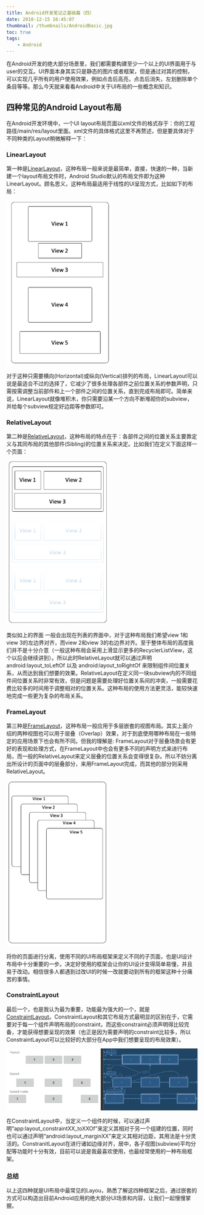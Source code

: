 ```yaml
---
title: Android开发笔记之基础篇（四）
date: 2018-12-15 16:45:07
thumbnail: /thumbnails/AndroidBasic.jpg
toc: true
tags:
    - Android
---
```


在Android开发的绝大部分场景里，我们都需要构建至少一个以上的UI界面用于与user的交互。UI界面本身其实只是静态的图片或者框架，但是通过对其的控制，可以实现几乎所有的用户使用效果，例如点击后高亮，点击后消失，左划删除单个条目等等。那么今天就来看看Android中关于UI布局的一些概念和知识。

<!-- more -->

## 四种常见的Android Layout布局
在Android开发环境中，一个UI layout布局页面以xml文件的格式存于：你的工程路径/main/res/layout里面。xml文件的具体格式这里不再赘述，但是要具体对于不同种类的Layout稍微解释一下：

### LinearLayout

第一种是[LinearLayout](https://developer.android.com/reference/android/widget/LinearLayout)，这种布局一般来说是最简单，直接，快速的一种，当新建一个layout布局文件时，Android Studio默认的布局文件即为这种LinearLayout。顾名思义，这种布局最适用于线性的UI呈现方式，比如如下的布局：

<img src="https://raw.githubusercontent.com/Yunze-Li/BlogPictures/master/BlogPictures/pictures/LinearLayout.png?token=AOJCUF75UEG6J4TJXJT7Y4C65W7Q6" style="zoom:67%;" />

对于这种只需要横向(Horizontal)或纵向(Vertical)排列的布局，LinearLayout可以说是最适合不过的选择了，它减少了很多处理各部件之前位置关系的参数声明，只需按需调整当前部件和上一个部件之间的位置关系，直到完成布局即可。简单来说，LinearLayout就像堆积木，你只需要沿某一个方向不断堆砌你的subview，并给每个subview规定好边距等参数即可。

### RelativeLayout

第二种是[RelativeLayout](https://developer.android.com/reference/android/widget/RelativeLayout)，这种布局的特点在于：各部件之间的位置关系主要靠定义与其同布局的其他部件(Sibling)的位置关系来决定。比如我们在定义下面这样一个页面：

<img src="https://raw.githubusercontent.com/Yunze-Li/BlogPictures/master/BlogPictures/pictures/RelativeLayout.png?token=AOJCUFYLQNLRLBAQLWMAHDS65W7UM" style="zoom:67%;" />

类似如上的界面 一般会出现在列表的界面中，对于这种布局我们希望view 1和view 3的左边界对齐，而view 2和view 3的右边界对齐。至于整体布局的高度我们并不是十分介意（一般这种布局会采用上滑显示更多的RecyclerListView，这个以后会继续讲到）。所以此时RelativeLayout就可以通过声明 android:layout_toLeftOf 以及 android:layout_toRightOf 来限制组件间位置关系，从而达到我们想要的效果。RelativeLayout在定义同一块subview内的不同组件间位置关系时非常有效，但是问题是需要处理好位置关系间的冲突，一般需要花费比较多的时间用于调整相对的位置关系。这种布局的使用方法更灵活，能较快速地完成一些更为复杂的布局关系。

### FrameLayout

第三种是[FrameLayout](https://developer.android.com/reference/android/widget/FrameLayout)，这种布局一般应用于多层嵌套的视图布局。其实上面介绍的两种视图也可以用于层叠（Overlap）效果，对于到底使用哪种布局在一些特定的应用场景下也会有所不同。但我的理解是: FrameLayout对于层叠场景会有更好的表现和处理方式，在FrameLayout中也会有更多不同的声明方式来进行布局，而一般的RelativeLayout来定义层叠的位置关系会变得很复杂。所以不妨分离出所设计的页面中的层叠部分，来用FrameLayout完成，而其他的部分则采用RelativeLayout。

<img src="https://raw.githubusercontent.com/Yunze-Li/BlogPictures/master/BlogPictures/pictures/FrameLayout.png?token=AOJCUFZJ7VIEVVXJTBIWXFS65W7QQ" style="zoom:67%;" />

将你的页面进行分离，使用不同的UI布局框架来定义不同的子页面，也是UI设计布局中十分重要的一步。决定好使用的框架会让你的UI设计变得简单易懂，并且易于改动。相信很多人都遇到过改UI的时候一改就要动到所有的框架这种十分痛苦的事情。

### ConstraintLayout

最后一个，也是我认为最为重要，功能最为强大的一个，就是[ConstraintLayout](https://developer.android.com/reference/android/support/constraint/ConstraintLayout)。ConstraintLayout和其它布局方式最明显的区别在于，它需要对于每一个组件声明布局的constraint，而这些constraint必须声明得比较完备，才能获得想要呈现的效果（也正是因为需要声明的constraint比较多，所以ConstraintLayout可以比较好的大部分在App中我们想要呈现的布局效果）。

![](https://raw.githubusercontent.com/Yunze-Li/BlogPictures/master/BlogPictures/pictures/ConstraintLayout.png?token=AOJCUF3DFSGT4D4O3PRIMDS65W7P6)

在ConstraintLayout中，当定义一个组件的时候，可以通过声明“app:layout_constraintXX_toXXOf”来定义其相对于另一个组建的位置，同时也可以通过声明“android:layout_marginXX”来定义其相对边距，其用法是十分灵活的。ConstranitLayout在进行诸如边缘对齐，居中，各子视图(subview)平均分配等功能时十分有效，目前可以说是我最喜欢使用，也最经常使用的一种布局框架。

### 总结

以上这四种就是UI布局中最常见的Layou，熟悉了解这四种框架之后，通过嵌套的方式可以构造出目前Android应用的绝大部分UI场景和内容，让我们一起慢慢掌握。
